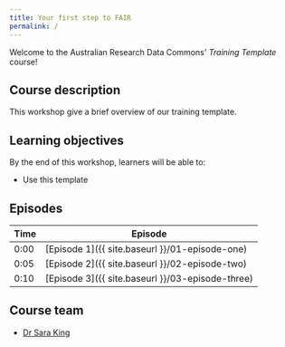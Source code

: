 ```yaml
---
title: Your first step to FAIR
permalink: /
---
```


Welcome to the Australian Research Data Commons' *Training Template* course!

## Course description

This workshop give a brief overview of our training template.

## Learning objectives

By the end of this workshop, learners will be able to:

* Use this template

## Episodes

| Time | Episode |
| --- | --- |
| 0:00 | [Episode 1]({{ site.baseurl }}/01-episode-one) |
| 0:05 | [Episode 2]({{ site.baseurl }}/02-episode-two) |
| 0:10 | [Episode 3]({{ site.baseurl }}/03-episode-three) |

## Course team

* [Dr Sara King](https://orcid.org/0000-0002-3639-2080)
